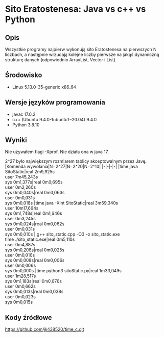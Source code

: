 # Sito Eratostenesa: Java vs c++ vs Python

## Opis

Wszystkie programy najpierw wykonują sito Eratostenesa na pierwszych N liczbach, a następnie wrzucają kolejne liczby pierwsze na jakąś dynamiczną strukturę danych (odpowiednio ArrayList, Vector i List).

## Środowisko

- Linux 5.13.0-35-generic x86_64

## Wersje języków programowania

- javac 17.0.2
- c++ (Ubuntu 9.4.0-1ubuntu1~20.04) 9.4.0
- Python 3.8.10

## Wyniki

Nie używałem flagi -Xprof. Nie działa ona w java 17.

2^27 było największym rozmiarem tablicy akceptowalnym przez Javę.
|Komenda wywołania|N=2^27|N=2^20|N=2^10|
|-|-|-|-|
|time java SitoStatic|real 2m9,925s<br>user 7m45,243s<br>sys 0m1,377s|real 0m0,695s<br>user 0m2,260s<br>sys 0m0,040s|real 0m0,063s<br>user 0m0,031s<br>sys 0m0,018s
|time java -Xint SitoStatic|real 3m59,340s<br>user 10m17,664s<br>sys 0m1,748s|real 0m1,646s<br>user 0m3,245s<br>sys 0m0,024s|real 0m0,062s<br>user 0m0,031s<br>sys 0m0,010s
| g++ sito_static.cpp -O3 -o sito_static.exe<br>time ./sito_static.exe|real 0m5,110s<br>user 0m4,887s<br>sys  0m0,208s|real 0m0,025s<br>user 0m0,016s<br>sys 0m0,008s|real 0m0,006s<br>user 0m0,006s<br>sys 0m0,000s
|time python3 sitoStatic.py|real 1m33,049s<br>user 1m28,517s<br>sys 0m1,183s|real 0m0,676s<br>user 0m0,662s<br>sys 0m0,013s|real 0m0,038s<br>user 0m0,023s<br>sys 0m0,015s

## Kody źródłowe
    
https://github.com/jk438520/time_c.git